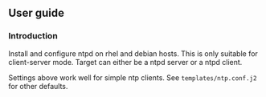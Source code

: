 ## User guide

### Introduction

Install and configure ntpd on rhel and debian hosts. This is only suitable for
client-server mode. Target can either be a ntpd server or a ntpd client.

Settings above work well for simple ntp clients.  See `templates/ntp.conf.j2`
for other defaults.
